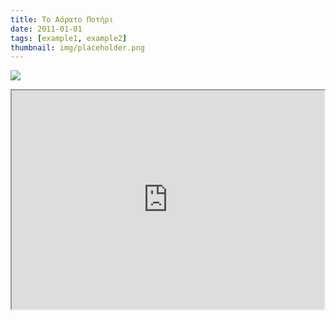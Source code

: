 ```yaml
---
title: Το Αόρατο Ποτήρι
date: 2011-01-01
tags: [example1, example2]
thumbnail: img/placeholder.png
---
```

![](http://www.lazaridis-k.gr/images/1004016.jpg) 
<iframe height="350" src="https://docs.google.com/file/d/0B_I1oSy0BsA3bjN6bFlucjRhZTg/preview" width="500"></iframe>
